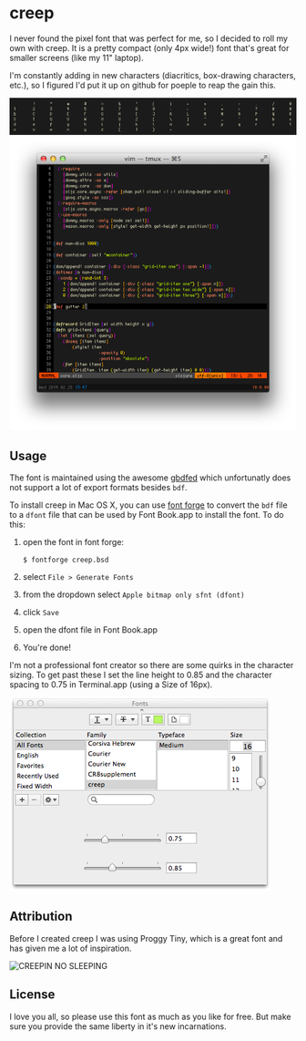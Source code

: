 creep
=====

I never found the pixel font that was perfect for me, so I decided to roll
my own with creep.  It is a pretty compact (only 4px wide!) font that's great
for smaller screens (like my 11" laptop).

I'm constantly adding in new characters (diacritics, box-drawing characters, etc.),
so I figured I'd put it up on github for poeple to reap the gain this.

![screenshot1](screen.png  "screenshot of the ASCII characters")
![screenshot2](screen2.png "in the wild example")

## Usage
The font is maintained using the awesome [gbdfed](http://sofia.nmsu.edu/~mleisher/Software/gbdfed/) 
which unfortunatly does not support a lot of export formats besides `bdf`.

To install creep in Mac OS X, you can use [font forge](http://fontforge.org/) to convert the `bdf`
file to a `dfont` file that can be used by Font Book.app to install the font.  To do this:

1. open the font in font forge:

   ```shell
   $ fontforge creep.bsd
   ```
2. select `File > Generate Fonts`
3. from the dropdown select `Apple bitmap only sfnt (dfont)`
4. click `Save`
5. open the dfont file in Font Book.app
6. You're done!

I'm not a professional font creator so there are some quirks in the character
sizing.  To get past these I set the line height to 0.85 and the character spacing
to 0.75 in Terminal.app (using a Size of 16px).

![terminal](info.png "Terminal.app settings")

## Attribution
Before I created creep I was using Proggy Tiny, which is a great font
and has given me a lot of inspiration.

![CREEPIN NO SLEEPING](https://soundcloud.com/youngmustard/creepin-no-sleepin)

## License
I love you all, so please use this font as much as you like for free.  But make sure you provide the
same liberty in it's new incarnations.


